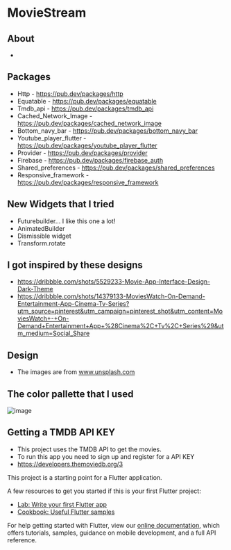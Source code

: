 # MovieStream

## About
- 

## Packages
- Http - https://pub.dev/packages/http
- Equatable - https://pub.dev/packages/equatable
- Tmdb_api - https://pub.dev/packages/tmdb_api
- Cached_Network_Image - https://pub.dev/packages/cached_network_image
- Bottom_navy_bar - https://pub.dev/packages/bottom_navy_bar
- Youtube_player_flutter - https://pub.dev/packages/youtube_player_flutter
- Provider - https://pub.dev/packages/provider
- Firebase - https://pub.dev/packages/firebase_auth
- Shared_preferences - https://pub.dev/packages/shared_preferences
- Responsive_framework - https://pub.dev/packages/responsive_framework

## New Widgets that I tried
- Futurebuilder... I like this one a lot!<br>
- AnimatedBuilder<br>
- Dismissible widget<br>
- Transform.rotate<br>

 ## I got inspired by these designs
- https://dribbble.com/shots/5529233-Movie-App-Interface-Design-Dark-Theme
- https://dribbble.com/shots/14379133-MoviesWatch-On-Demand-Entertainment-App-Cinema-Tv-Series?utm_source=pinterest&utm_campaign=pinterest_shot&utm_content=MoviesWatch+-+On-Demand+Entertainment+App+%28Cinema%2C+Tv%2C+Series%29&utm_medium=Social_Share<br>

## Design
- The images are from www.unsplash.com

## The color pallette that I used
![image](https://user-images.githubusercontent.com/44742460/132573409-3adc994f-52e1-459c-8675-2a79ab363a8f.png)





## Getting a TMDB API KEY
- This project uses the TMDB API to get the movies. 
- To run this app you need to sign up and register for a API KEY
- https://developers.themoviedb.org/3

This project is a starting point for a Flutter application.

A few resources to get you started if this is your first Flutter project:

- [Lab: Write your first Flutter app](https://flutter.dev/docs/get-started/codelab)
- [Cookbook: Useful Flutter samples](https://flutter.dev/docs/cookbook)

For help getting started with Flutter, view our
[online documentation](https://flutter.dev/docs), which offers tutorials,
samples, guidance on mobile development, and a full API reference.
